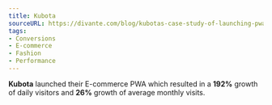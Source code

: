 ```yaml
---
title: Kubota
sourceURL: https://divante.com/blog/kubotas-case-study-of-launching-pwa-in-mobile-first-store/
tags:
- Conversions
- E-commerce
- Fashion
- Performance
---
```


**Kubota** launched their E-commerce PWA which resulted in a **192%** growth of daily visitors and **26%** growth of average monthly visits.
